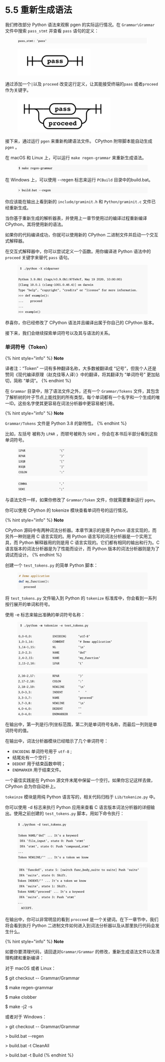 # 5.5 重新生成语法

我们修改部分 Python 语法来观察 pgen 的实际运行情况。在 `Grammar\Grammar` 文件中搜索 `pass_stmt` 并查看 `pass` 语句的定义：

<figure><img src="../.gitbook/assets/图5.5.1 pass语法.png" alt=""><figcaption></figcaption></figure>

<figure><img src="../.gitbook/assets/图5.5.2 pass铁路图.png" alt=""><figcaption></figcaption></figure>

通过添加一个`|`以及 `proceed` 改变这行定义，让其能接受终端的`paas` 或者`proceed` 作为关键字。

<figure><img src="../.gitbook/assets/图5.5.3 pass修改后的铁路图.png" alt=""><figcaption></figcaption></figure>

接下来，通过运行 `pgen` 来重新构建语法文件。 CPython 附带脚本能自动生成 `pgen` 。

在 macOS 和 Linux 上，可以运行 `make regen-grammar` 来重新生成语法。

<figure><img src="../.gitbook/assets/图5.5.2 重新生成语法 (1) (1) (1).png" alt=""><figcaption></figcaption></figure>

在 Windows 上，可以使用 --regen 标志来运行 `PCBuild` 目录中的build.bat。

<figure><img src="../.gitbook/assets/图5.5.5 Windows下重新生成语法.png" alt=""><figcaption></figcaption></figure>

你应该能在输出上看到新的 `include/graminit.h` 和 `Python/graminit.c` 文件已经重新生成。

当你基于重新生成的解析器表，并使用上一章节使用过的编译过程重新编译 CPython，其将使用新的语法。

如果你的代码编译成功，你就可以使用新的 CPython 二进制文件并启动一个交互式解释器。

在交互式解释器中，你可以尝试定义一个函数。用你编译进 Python 语法中的 `proceed` 关键字来替代 `pass` 语句。

<figure><img src="../.gitbook/assets/图5.5.6 使用proceed.png" alt=""><figcaption></figcaption></figure>

恭喜你，你已经修改了 CPython 语法并且编译出属于你自己的 CPython 版本。

接下来，我们会继续探索单词符号以及其与语法的关系。

### 单词符号（Token）

{% hint style="info" %}
**Note**

译者注：“Token” 一词有多种翻译名称，大多数被翻译成 “记号”，但我个人还是赞同《现代编译原理（赵克佳等人译）》中的翻译，将其翻译为 “单词符号” 更加贴切，简称 “单词”。
{% endhint %}

在 `Grammar` 目录中，除了语法文件之外，还有一个 `Grammar/Tokens` 文件，其包含了解析树的叶子节点上能找到的所有类型。每个单词都有一个名字和一个生成的唯一ID。这些名字使其更容易在词法分析器中更容易被引用。

{% hint style="info" %}
**Note**

`Grammar/Tokens` 文件是 Python 3.8 的新特性。
{% endhint %}



比如，左括号 被称为 `LPAR` ，而顿号被称为 `SEMI` 。你会在本书后半部分看到这些单词符号。

<figure><img src="../.gitbook/assets/图5.5.7 单词一.png" alt=""><figcaption></figcaption></figure>

<figure><img src="../.gitbook/assets/图5.5.8 单词二.png" alt=""><figcaption></figcaption></figure>

与语法文件一样，如果你修改了 `Grammar/Token` 文件，你就需要重新运行 `pgen`。

你可以使用 CPython 的 tokenize 模块查看单词符号的运行情况。

{% hint style="info" %}
**Note**

CPython 源码中有两种词法分析器。本章节演示的是用 Python 语言实现的，而另外一种则是用 C 语言实现的。用 Python 语言写的词法分析器是一个实用工具，而 Python 解释器用的则是用 C 语言实现的。它们都有相同的输出和行为。C 语言版本的词法分析器是为了性能而设计，而 Python 版本的词法分析器则是为了调试而设计。
{% endhint %}

创建一个 `test_tokens.py` 的简单 Python 脚本：

<figure><img src="../.gitbook/assets/图5.5.9 示例代码.png" alt=""><figcaption></figcaption></figure>

将 `test_tokens.py` 文件输入到 Python 的 `tokenize` 标准库中，你会看到一系列按行展开的单词和符号。

使用 -e 标志来输出准确的单词符号名称：

<figure><img src="../.gitbook/assets/图5.5.10 示例代码单词1.png" alt=""><figcaption></figcaption></figure>

<figure><img src="../.gitbook/assets/图5.5.11 示例代码单词2.png" alt=""><figcaption></figcaption></figure>

在输出中，第一列是行/列坐标范围，第二列是单词符号名称，而最后一列则是单词符号的值。

在输出中，词法分析器模块已经暗示了几个单词符号：

* `ENCODING` 单词符号用于 `utf-8` ;
* 结尾处有一个空行；
* `DEDENT` 用于结束函数申明；
* `ENDMARKER` 用于结束文件。

一个最佳实践是在 Python 源文件末尾中保留一个空行。如果你忘记这样去做，CPython 会为你自动补上。

`tokeinze` 模块是用纯 Python 语言写的，相关代码归档于 `Lib/tokenize.py` 中。

你可以使用 -d 标志来执行 Python 应用来查看 C 语言版本词法分析器的详细输出。使用之前创建的 `test_tokens.py` 脚本，用如下命令执行：

<figure><img src="../.gitbook/assets/图5.5.12 示例代码单词转化1.png" alt=""><figcaption></figcaption></figure>

<figure><img src="../.gitbook/assets/图5.5.13 示例代码单词转化2.png" alt=""><figcaption></figcaption></figure>

在输出中，你可以非常明显的看到 `procceed` 是一个关键词。在下一章节中，我们将会看到执行 Python 二进制文件如何进入到词法分析器以及从那里执行代码会发生什么。

{% hint style="info" %}
**Note**

如要你要清理代码，请回退对`Grammar/Grammar` 的修改，重新生成语法文件以及清理构建和重新编译：

对于 macOS 或者 Linux：

$ git checkout -- Grammar/Grammar

$ make regen-grammar

$ make clobber

$ make -j2 -s

或者对于 Windows：

&#x20;\> git checkout -- Grammar/Grammar

&#x20;\> build.bat --regen

&#x20;\> build.bat -t CleanAll

&#x20;\> build.bat -t Build
{% endhint %}
